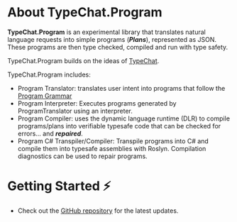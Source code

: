 # About TypeChat.Program

**TypeChat.Program** is an experimental library that translates natural language requests into simple programs (***Plans***), represented as JSON. These programs are then type checked, compiled and run with type safety.

TypeChat.Program builds on the ideas of [TypeChat](http://github.com/microsoft/typechat.net).

TypeChat.Program includes:
- Program Translator: translates user intent into programs that follow the [Program Grammar](src/typechat.program/ProgramSchema.ts)
- Program Interpreter: Executes programs generated by ProgramTranslator using an interpreter.
- Program Compiler: uses the dynamic language runtime (DLR) to compile programs/plans into verifiable typesafe code that can be checked for errors... and ***repaired***. 
- Program C# Transpiler/Compiler: Transpile programs into C# and compile them into typesafe assemblies with Roslyn. Compilation diagnostics can be used to repair programs.  

# Getting Started ⚡

- Check out the [GitHub repository](https://github.com/microsoft/typechat.net) for the latest updates.
